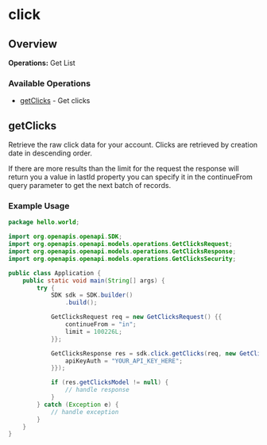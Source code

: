 # click

## Overview

**Operations:** Get List

### Available Operations

* [getClicks](#getclicks) - Get clicks

## getClicks

Retrieve the raw click data for your account. Clicks are retrieved by creation date in descending order. 

 If there are more results than the limit for the request the response will return you a value in lastId property you can specify it in the continueFrom query parameter to get the next batch of records.

### Example Usage

```java
package hello.world;

import org.openapis.openapi.SDK;
import org.openapis.openapi.models.operations.GetClicksRequest;
import org.openapis.openapi.models.operations.GetClicksResponse;
import org.openapis.openapi.models.operations.GetClicksSecurity;

public class Application {
    public static void main(String[] args) {
        try {
            SDK sdk = SDK.builder()
                .build();

            GetClicksRequest req = new GetClicksRequest() {{
                continueFrom = "in";
                limit = 100226L;
            }};            

            GetClicksResponse res = sdk.click.getClicks(req, new GetClicksSecurity("architecto") {{
                apiKeyAuth = "YOUR_API_KEY_HERE";
            }});

            if (res.getClicksModel != null) {
                // handle response
            }
        } catch (Exception e) {
            // handle exception
        }
    }
}
```
